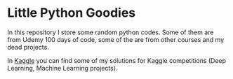 # Little Python Goodies
In this repository I store some random python codes.
Some of them are from Udemy 100 days of code, some of the are from other courses and my dead projects.

In [Kaggle](https://github.com/pviktor14/little_python_goodies/tree/main/Kaggle) you can find some of my solutions for Kaggle competitions (Deep Learning, Machine Learning projects).

